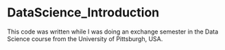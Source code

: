 # DataScience_Introduction

This code was written while I was doing an exchange semester in the Data Science course from the University of Pittsburgh, USA.
